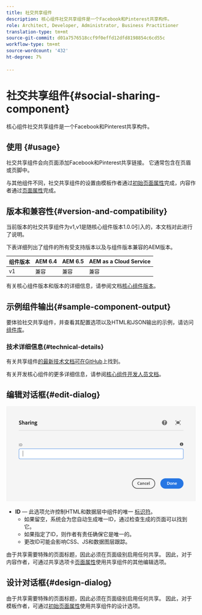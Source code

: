 ```yaml
---
title: 社交共享组件
description: 核心组件社交共享组件是一个Facebook和Pinterest共享构件。
role: Architect, Developer, Administrator, Business Practitioner
translation-type: tm+mt
source-git-commit: d01a7576518ccf9f0effd12dfd8198854c6cd55c
workflow-type: tm+mt
source-wordcount: '432'
ht-degree: 7%

---
```



# 社交共享组件{#social-sharing-component}

核心组件社交共享组件是一个Facebook和Pinterest共享构件。

## 使用 {#usage}

社交共享组件会向页面添加Facebook和Pinterest共享链接。 它通常包含在页眉或页脚中。

与其他组件不同，社交共享组件的设置由模板作者通过[初始页面属性](https://docs.adobe.com/content/help/en/experience-manager-cloud-service/sites/authoring/features/templates.html)完成，内容作者通过[页面属性](https://docs.adobe.com/content/help/zh-Hans/experience-manager-cloud-service/sites/authoring/fundamentals/page-properties.html)完成。

## 版本和兼容性{#version-and-compatibility}

当前版本的社交共享组件为v1,v1是随核心组件版本1.0.0引入的，本文档对此进行了说明。

下表详细列出了组件的所有受支持版本以及与组件版本兼容的AEM版本。

| 组件版本 | AEM 6.4 | AEM 6.5 | AEM as a Cloud Service |
|--- |--- |--- |---|
| v1 | 兼容 | 兼容 | 兼容 |

有关核心组件版本和版本的详细信息，请参阅文档[核心组件版本](/help/versions.md)。

## 示例组件输出{#sample-component-output}

要体验社交共享组件，并查看其配置选项以及HTML和JSON输出的示例，请访问[组件库](https://adobe.com/go/aem_cmp_library_sharing)。

### 技术详细信息{#technical-details}

有关共享组件[的最新技术文档可在GitHub](https://adobe.com/go/aem_cmp_tech_sharing_v1)上找到。

有关开发核心组件的更多详细信息，请参阅[核心组件开发人员文档](/help/developing/overview.md)。

## 编辑对话框{#edit-dialog}

![共享组件的编辑对话框](/help/assets/sharing-edit.png)

* **ID**  — 此选项允许控制HTML和数据层中组件的唯一 [标识符](/help/developing/data-layer/overview.md)。
   * 如果留空，系统会为您自动生成唯一ID，通过检查生成的页面可以找到它。
   * 如果指定了ID，则作者有责任确保它是唯一的。
   * 更改ID可能会影响CSS、JS和数据图层跟踪。

由于共享需要特殊的页面标题，因此必须在页面级别启用任何共享。 因此，对于内容作者，可通过共享选项卡[页面属性](https://docs.adobe.com/content/help/en/experience-manager-cloud-service/sites/authoring/fundamentals/page-properties.html)使用共享组件的其他编辑选项。

## 设计对话框{#design-dialog}

由于共享需要特殊的页面标题，因此必须在页面级别启用任何共享。 因此，对于模板作者，可通过[初始页面属性](https://docs.adobe.com/content/help/en/experience-manager-cloud-service/sites/authoring/features/templates.html)使用共享组件的设计选项。
